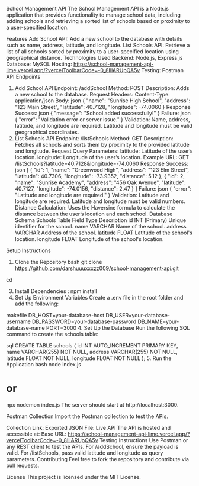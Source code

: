 School Management API
The School Management API is a Node.js application that provides functionality to manage school data, including adding schools and retrieving a sorted list of schools based on proximity to a user-specified location.

Features
Add School API:
Add a new school to the database with details such as name, address, latitude, and longitude.
List Schools API:
Retrieve a list of all schools sorted by proximity to a user-specified location using geographical distance.
Technologies Used
Backend: Node.js, Express.js
Database: MySQL
Hosting: https://school-management-api-lime.vercel.app/?vercelToolbarCode=-0_8IllARUpQA5v
Testing: Postman
API Endpoints
1. Add School API
Endpoint: /addSchool
Method: POST
Description: Adds a new school to the database.
Request
Headers:
Content-Type: application/json
Body:
json
{
  "name": "Sunrise High School",
  "address": "123 Main Street",
  "latitude": 40.7128,
  "longitude": -74.0060
}
Response
Success:
json
{
  "message": "School added successfully!"
}
Failure:
json
{
  "error": "Validation error or server issue."
}
Validation:
Name, address, latitude, and longitude are required.
Latitude and longitude must be valid geographical coordinates.
2. List Schools API
Endpoint: /listSchools
Method: GET
Description: Fetches all schools and sorts them by proximity to the provided latitude and longitude.
Request
Query Parameters:
latitude: Latitude of the user’s location.
longitude: Longitude of the user’s location.
Example URL:
GET /listSchools?latitude=40.7128&longitude=-74.0060
Response
Success:
json
[
  {
    "id": 1,
    "name": "Greenwood High",
    "address": "123 Elm Street",
    "latitude": 40.7306,
    "longitude": -73.9352,
    "distance": 5.12
  },
  {
    "id": 2,
    "name": "Sunrise Academy",
    "address": "456 Oak Avenue",
    "latitude": 40.7127,
    "longitude": -74.0156,
    "distance": 2.47
  }
]
Failure:
json
{
  "error": "Latitude and longitude are required."
}
Validation:
Latitude and longitude are required.
Latitude and longitude must be valid numbers.
Distance Calculation:
Uses the Haversine formula to calculate the distance between the user’s location and each school.
Database Schema
Schools Table
Field	Type	Description
id	INT (Primary)	Unique identifier for the school.
name	VARCHAR	Name of the school.
address	VARCHAR	Address of the school.
latitude	FLOAT	Latitude of the school's location.
longitude	FLOAT	Longitude of the school's location.

Setup Instructions
1. Clone the Repository
bash
git clone https://github.com/darshuuuxxxzz009/school-management-api.git

cd <repository-folder>

3. Install Dependencies :
npm install
4. Set Up Environment Variables
Create a .env file in the root folder and add the following:

makefile
DB_HOST=your-database-host
DB_USER=your-database-username
DB_PASSWORD=your-database-password
DB_NAME=your-database-name
PORT=3000
4. Set Up the Database
Run the following SQL command to create the schools table:

sql
CREATE TABLE schools (
  id INT AUTO_INCREMENT PRIMARY KEY,
  name VARCHAR(255) NOT NULL,
  address VARCHAR(255) NOT NULL,
  latitude FLOAT NOT NULL,
  longitude FLOAT NOT NULL
);
5. Run the Application
bash
node index.js
# or
npx nodemon index.js
The server should start at http://localhost:3000.

Postman Collection
Import the Postman collection to test the APIs.

Collection Link: 
Exported JSON File: 
Live API
The API is hosted and accessible at: 
Base URL: https://school-management-api-lime.vercel.app/?vercelToolbarCode=-0_8IllARUpQA5v
Testing Instructions
Use Postman or any REST client to test the APIs.
For /addSchool, ensure the payload is valid.
For /listSchools, pass valid latitude and longitude as query parameters.
Contributing
Feel free to fork the repository and contribute via pull requests.

License
This project is licensed under the MIT License.
